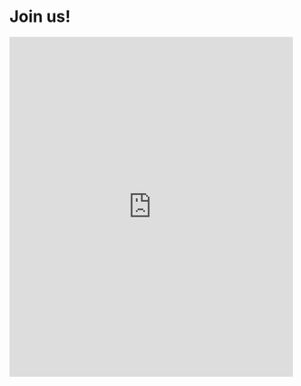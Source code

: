 # Join us!

<iframe src="https://discord.com/widget?id=1333145935265398826&theme=dark" width="500" height="600" allowtransparency="true" frameborder="0" sandbox="allow-popups allow-popups-to-escape-sandbox allow-same-origin allow-scripts"></iframe>
